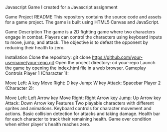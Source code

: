 Javascript Game I created for a Javascript assignment 

Game Project README
This repository contains the source code and assets for a game project. The game is built using HTML5 Canvas and JavaScript.

Game Description
The game is a 2D fighting game where two characters engage in combat. Players can control the characters using keyboard inputs to move, jump, and attack. The objective is to defeat the opponent by reducing their health to zero.

Installation
Clone the repository: git clone https://github.com/your-username/your-repo.git
Open the project directory: cd your-repo
Launch the game by opening the index.html file in a web browser.
Gameplay Controls
Player 1 (Character 1):

Move Left: A key
Move Right: D key
Jump: W key
Attack: Spacebar
Player 2 (Character 2):

Move Left: Left Arrow key
Move Right: Right Arrow key
Jump: Up Arrow key
Attack: Down Arrow key
Features
Two playable characters with different sprites and animations.
Keyboard controls for character movement and actions.
Basic collision detection for attacks and taking damage.
Health bar for each character to track their remaining health.
Game over condition when either player's health reaches zero.
